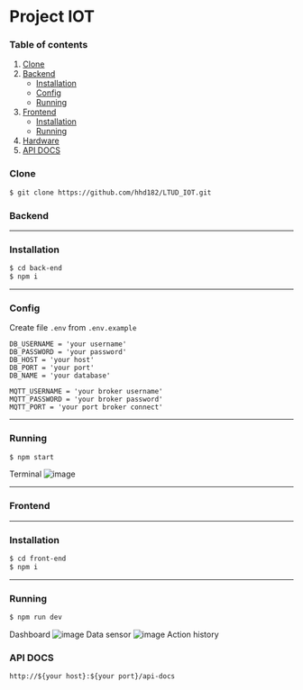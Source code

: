 # Project IOT
### Table of contents

1. [Clone](#clone)
2. [Backend](#backend)
    - [Installation](#installation)
    - [Config](#config)
    - [Running](#running)
3. [Frontend](#frontend)
    - [Installation](#installation-1)
    - [Running](#running-1)
4. [Hardware](#hardware)
5. [API DOCS](#api-docs)
### Clone

```bash
$ git clone https://github.com/hhd182/LTUD_IOT.git
```

### Backend

---
### Installation
```bash
$ cd back-end
$ npm i
```
---
### Config
Create file `.env` from `.env.example`
```
DB_USERNAME = 'your username'
DB_PASSWORD = 'your password'
DB_HOST = 'your host'
DB_PORT = 'your port'
DB_NAME = 'your database'

MQTT_USERNAME = 'your broker username'
MQTT_PASSWORD = 'your broker password'
MQTT_PORT = 'your port broker connect'
```

---
### Running
```bash
$ npm start
```
Terminal
![image](https://github.com/hhd182/LTUD_IOT/assets/82596802/6a6e53ad-983e-49cb-b594-cac56e31eeeb)

---
### Frontend

---
### Installation
```bash
$ cd front-end
$ npm i
```

---
### Running
```bash
$ npm run dev
```
Dashboard
![image](https://github.com/hhd182/LTUD_IOT/assets/82596802/335e4849-5497-4243-825b-7650094129e0)
Data sensor
![image](https://github.com/hhd182/LTUD_IOT/assets/82596802/288f2333-9947-409e-85c7-074b435e1bf2)
Action history

### API DOCS
```
http://${your host}:${your port}/api-docs
```
